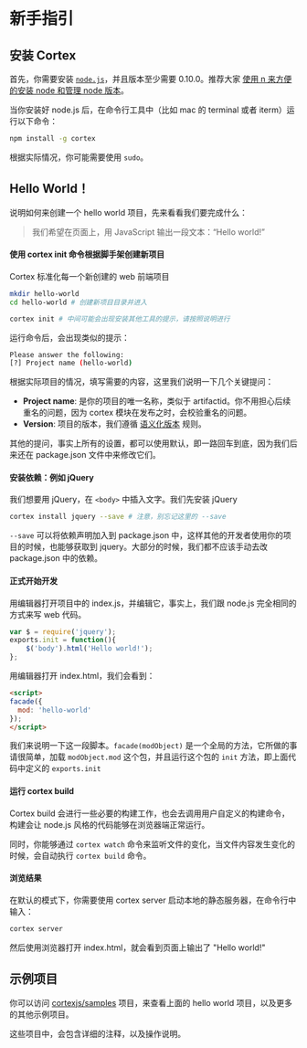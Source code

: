 # 新手指引

## 安装 Cortex

首先，你需要安装 [`node.js`](http://nodejs.org)，并且版本至少需要 0.10.0。推荐大家 [使用 n 来方便的安装 node 和管理 node 版本](./install-node-with-n.md)。

当你安装好 node.js 后，在命令行工具中（比如 mac 的 terminal 或者 iterm）运行以下命令：

```bash
npm install -g cortex
```

根据实际情况，你可能需要使用 `sudo`。

## Hello World！

说明如何来创建一个 hello world 项目，先来看看我们要完成什么：

> 我们希望在页面上，用 JavaScript 输出一段文本：“Hello world!”

#### 使用 cortex init 命令根据脚手架创建新项目

Cortex 标准化每一个新创建的 web 前端项目

```bash
mkdir hello-world
cd hello-world # 创建新项目目录并进入

cortex init # 中间可能会出现安装其他工具的提示，请按照说明进行
```

运行命令后，会出现类似的提示：

```bash
Please answer the following:
[?] Project name (hello-world)
```

根据实际项目的情况，填写需要的内容，这里我们说明一下几个关键提问：

- **Project name**: 是你的项目的唯一名称，类似于 artifactid。你不用担心后续重名的问题，因为 cortex 模块在发布之时，会校验重名的问题。
- **Version**: 项目的版本，我们遵循 [语义化版本](http://semver.org/lang/zh-TW/) 规则。

其他的提问，事实上所有的设置，都可以使用默认，即一路回车到底，因为我们后来还在 package.json 文件中来修改它们。


#### 安装依赖：例如 jQuery

我们想要用 jQuery，在 `<body>` 中插入文字。我们先安装 jQuery

```bash
cortex install jquery --save # 注意，别忘记这里的 --save
```

`--save` 可以将依赖声明加入到 package.json 中，这样其他的开发者使用你的项目的时候，也能够获取到 jquery。大部分的时候，我们都不应该手动去改 package.json 中的依赖。


#### 正式开始开发

用编辑器打开项目中的 index.js，并编辑它，事实上，我们跟 node.js 完全相同的方式来写 web 代码。

```js
var $ = require('jquery');
exports.init = function(){
	$('body').html('Hello world!');
};
```

用编辑器打开 index.html，我们会看到：

```html
<script>
facade({
  mod: 'hello-world'
});
</script>
```

我们来说明一下这一段脚本。`facade(modObject)` 是一个全局的方法，它所做的事请很简单，加载 `modObject.mod` 这个包，并且运行这个包的 `init` 方法，即上面代码中定义的 `exports.init`

#### 运行 cortex build

Cortex build 会进行一些必要的构建工作，也会去调用用户自定义的构建命令，构建会让 node.js 风格的代码能够在浏览器端正常运行。

同时，你能够通过 `cortex watch` 命令来监听文件的变化，当文件内容发生变化的时候，会自动执行 `cortex build` 命令。

#### 浏览结果

在默认的模式下，你需要使用 cortex server 启动本地的静态服务器，在命令行中输入：

```bash
cortex server
```

然后使用浏览器打开 index.html，就会看到页面上输出了 "Hello world!"


## 示例项目

你可以访问 [cortexjs/samples](https://github.com/cortexjs/samples) 项目，来查看上面的 hello world 项目，以及更多的其他示例项目。

这些项目中，会包含详细的注释，以及操作说明。

